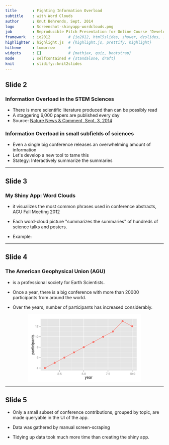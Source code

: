 ```yaml
---
title       : Fighting Information Overload 
subtitle    : with Word Clouds
author      : Knut Behrends, Sept. 2014
logo        : Screenshot-shinyapp-wordclouds.png
job         : Reproducible Pitch Presentation for Online Course 'Developing Data Products'
framework   : io2012        # {io2012, html5slides, shower, dzslides, ...}
highlighter : highlight.js  # {highlight.js, prettify, highlight}
hitheme     : tomorrow      # 
widgets     : []            # {mathjax, quiz, bootstrap}
mode        : selfcontained # {standalone, draft}
knit        : slidify::knit2slides
---
```




## Slide 2
### Information Overload in the STEM Sciences

- There is more scientific literature produced than can be possibly read
- A staggering 6,000 papers are published every day 
- Source: [Nature News & Comment, Sept. 3, 2014](http://www.nature.com/news/how-to-tame-the-flood-of-literature-1.15806)

###  Information Overload in small subfields of sciences

- Even a single big conference releases an overwhelming amount of information
- Let's develop a new tool to tame this
- Stategy: Interactively summarize the summaries

--- 

## Slide 3
### My Shiny App: Word Clouds

- it visualizes the most common phrases used in conference abstracts, AGU Fall Meeting 2012
- Each word-cloud picture "summarizes the summaries" of hundreds of science talks and posters.

- Example: 



--- 

## Slide 4

### The American Geophysical Union (AGU) 

- is a professional society for Earth Scientists. 
-  Once a year, there is a big conference with more than 20000 participants from around the world.

- Over the years, number of participants has increased considerably.

<img src="assets/fig/unnamed-chunk-2.png" title="plot of chunk unnamed-chunk-2" alt="plot of chunk unnamed-chunk-2" style="display: block; margin: auto;" />





--- 

## Slide 5

- Only a small subset of conference contributions, grouped by topic, are made queryable in the UI of the app.

- Data was gathered by manual screen-scraping 
- Tidying up data took much more  time than creating the shiny app.
